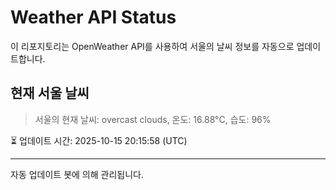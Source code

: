 
# Weather API Status

이 리포지토리는 OpenWeather API를 사용하여 서울의 날씨 정보를 자동으로 업데이트합니다.

## 현재 서울 날씨
> 서울의 현재 날씨: overcast clouds, 온도: 16.88°C, 습도: 96%

⏳ 업데이트 시간: 2025-10-15 20:15:58 (UTC)

---
자동 업데이트 봇에 의해 관리됩니다.
